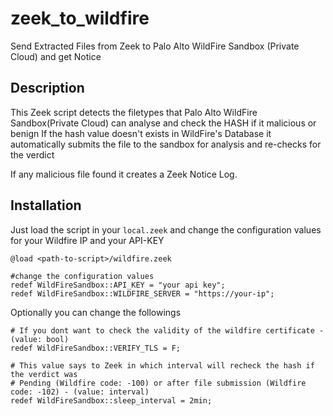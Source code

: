 # zeek_to_wildfire
Send Extracted Files from Zeek to Palo Alto  WildFire Sandbox (Private Cloud) and get Notice

## Description

This Zeek script detects the filetypes that Palo Alto WildFire Sandbox(Private Cloud) can analyse and check the HASH if it malicious or benign
If the hash value doesn't exists in WildFire's Database it automatically submits the file to the sandbox for analysis and re-checks for the verdict

If any malicious file found it creates a Zeek Notice Log.

## Installation
Just load the script in your `local.zeek` and change the configuration values for your Wildfire IP and your API-KEY 

```
@load <path-to-script>/wildfire.zeek

#change the configuration values
redef WildFireSandbox::API_KEY = "your api key";
redef WildFireSandbox::WILDFIRE_SERVER = "https://your-ip";
```

Optionally you can change the followings
```
# If you dont want to check the validity of the wildfire certificate - (value: bool)
redef WildFireSandbox::VERIFY_TLS = F;

# This value says to Zeek in which interval will recheck the hash if the verdict was
# Pending (Wildfire code: -100) or after file submission (Wildfire code: -102) - (value: interval)
redef WildFireSandbox::sleep_interval = 2min;
```


